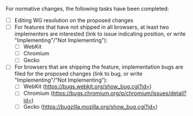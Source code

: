 <!-- Please fill in the sections below when making normative changes. Feel free to remove the sections when only making non-normative changes. -->

For normative changes, the following tasks have been completed:
 * [ ] Editing WG resolution on the proposed changes
 * [ ] For features that have not shipped in all browsers, at least two implementers are interested (link to issue indicating position, or write "Implementing"/"Not Implementing"):
   * [ ] WebKit
   * [ ] Chromium
   * [ ] Gecko
 * [ ] For browsers that are shipping the feature, implementation bugs are filed for the proposed changes (link to bug, or write "Implementing"/"Not Implementing"):
   * [ ] WebKit (https://bugs.webkit.org/show_bug.cgi?id=)
   * [ ] Chromium (https://bugs.chromium.org/p/chromium/issues/detail?id=)
   * [ ] Gecko (https://bugzilla.mozilla.org/show_bug.cgi?id=)
